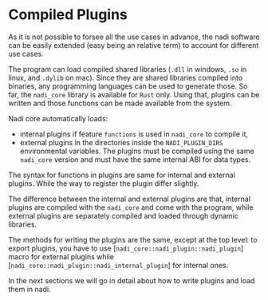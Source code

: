 # Compiled Plugins

As it is not possible to forsee all the use cases in advance, the nadi
software can be easily extended (easy being an relative term) to
account for different use cases.

The program can load compiled shared libraries (`.dll` in windows,
`.so` in linux, and `.dylib` on mac). Since they are shared libraries
compiled into binaries, any programming languages can be used to
generate those. So far, the `nadi_core` library is available for
`Rust` only. Using that, plugins can be written and those functions
can be made available from the system.

Nadi core automatically loads:
- internal plugins if feature `functions` is used in `nadi_core` to compile it,
- external plugins in the directories inside the `NADI_PLUGIN_DIRS` environmental variables. The plugins must be compiled using the same `nadi_core` version and must have the same internal ABI for data types.


The syntax for functions in plugins are same for internal and external
plugins. While the way to register the plugin differ slightly.

The difference between the internal and external plugins are that, internal plugins are compiled with the `nadi_core` and come with the program, while external plugins are separately compiled and loaded through dynamic libraries.

The methods for writing the plugins are the same, except at the top level: to export plugins, you have to use [`nadi_core::nadi_plugin::nadi_plugin`] macro
for external plugins while
[`nadi_core::nadi_plugin::nadi_internal_plugin`] for internal ones.

In the next sections we will go in detail about how to write plugins and load them in nadi.
